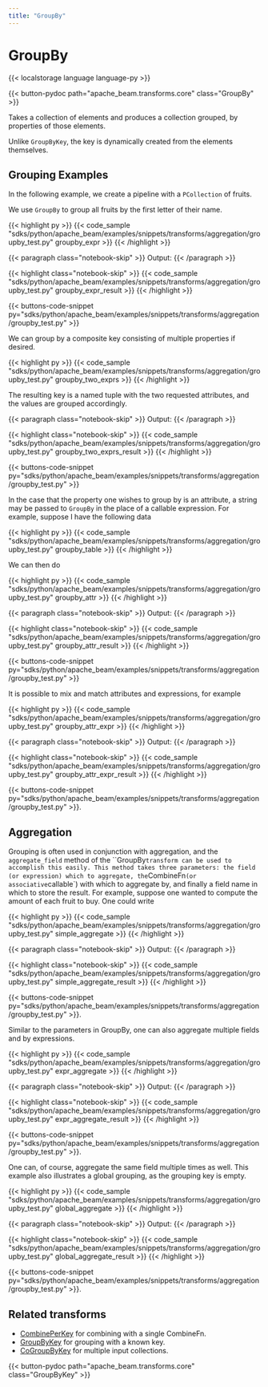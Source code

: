 ```yaml
---
title: "GroupBy"
---
```

<!--
Licensed under the Apache License, Version 2.0 (the "License");
you may not use this file except in compliance with the License.
You may obtain a copy of the License at

http://www.apache.org/licenses/LICENSE-2.0

Unless required by applicable law or agreed to in writing, software
distributed under the License is distributed on an "AS IS" BASIS,
WITHOUT WARRANTIES OR CONDITIONS OF ANY KIND, either express or implied.
See the License for the specific language governing permissions and
limitations under the License.
-->

# GroupBy

{{< localstorage language language-py >}}

{{< button-pydoc path="apache_beam.transforms.core" class="GroupBy" >}}

Takes a collection of elements and produces a collection grouped,
by properties of those elements.

Unlike `GroupByKey`, the key is dynamically created from the elements themselves.

## Grouping Examples

In the following example, we create a pipeline with a `PCollection` of fruits.

We use `GroupBy` to group all fruits by the first letter of their name.

{{< highlight py >}}
{{< code_sample "sdks/python/apache_beam/examples/snippets/transforms/aggregation/groupby_test.py" groupby_expr >}}
{{< /highlight >}}

{{< paragraph class="notebook-skip" >}}
Output:
{{< /paragraph >}}

{{< highlight class="notebook-skip" >}}
{{< code_sample "sdks/python/apache_beam/examples/snippets/transforms/aggregation/groupby_test.py" groupby_expr_result >}}
{{< /highlight >}}

{{< buttons-code-snippet
  py="sdks/python/apache_beam/examples/snippets/transforms/aggregation/groupby_test.py" >}}


We can group by a composite key consisting of multiple properties if desired.

{{< highlight py >}}
{{< code_sample "sdks/python/apache_beam/examples/snippets/transforms/aggregation/groupby_test.py" groupby_two_exprs >}}
{{< /highlight >}}

The resulting key is a named tuple with the two requested attributes, and the
values are grouped accordingly.

{{< paragraph class="notebook-skip" >}}
Output:
{{< /paragraph >}}

{{< highlight class="notebook-skip" >}}
{{< code_sample "sdks/python/apache_beam/examples/snippets/transforms/aggregation/groupby_test.py" groupby_two_exprs_result >}}
{{< /highlight >}}

{{< buttons-code-snippet
  py="sdks/python/apache_beam/examples/snippets/transforms/aggregation/groupby_test.py" >}}


In the case that the property one wishes to group by is an attribute, a string
may be passed to `GroupBy` in the place of a callable expression. For example,
suppose I have the following data

{{< highlight py >}}
{{< code_sample "sdks/python/apache_beam/examples/snippets/transforms/aggregation/groupby_test.py" groupby_table >}}
{{< /highlight >}}

We can then do

{{< highlight py >}}
{{< code_sample "sdks/python/apache_beam/examples/snippets/transforms/aggregation/groupby_test.py" groupby_attr >}}
{{< /highlight >}}

{{< paragraph class="notebook-skip" >}}
Output:
{{< /paragraph >}}

{{< highlight class="notebook-skip" >}}
{{< code_sample "sdks/python/apache_beam/examples/snippets/transforms/aggregation/groupby_test.py" groupby_attr_result >}}
{{< /highlight >}}

{{< buttons-code-snippet
  py="sdks/python/apache_beam/examples/snippets/transforms/aggregation/groupby_test.py" >}}

It is possible to mix and match attributes and expressions, for example

{{< highlight py >}}
{{< code_sample "sdks/python/apache_beam/examples/snippets/transforms/aggregation/groupby_test.py" groupby_attr_expr >}}
{{< /highlight >}}

{{< paragraph class="notebook-skip" >}}
Output:
{{< /paragraph >}}

{{< highlight class="notebook-skip" >}}
{{< code_sample "sdks/python/apache_beam/examples/snippets/transforms/aggregation/groupby_test.py" groupby_attr_expr_result >}}
{{< /highlight >}}

{{< buttons-code-snippet
  py="sdks/python/apache_beam/examples/snippets/transforms/aggregation/groupby_test.py" >}}.

## Aggregation

Grouping is often used in conjunction with aggregation, and the
`aggregate_field` method of the ``GroupBy` transform can be used to accomplish
this easily.
This method takes three parameters: the field (or expression) which to
aggregate, the `CombineFn` (or associative `callable`) with which to aggregate
by, and finally a field name in which to store the result.
For example, suppose one wanted to compute the amount of each fruit to buy.
One could write

{{< highlight py >}}
{{< code_sample "sdks/python/apache_beam/examples/snippets/transforms/aggregation/groupby_test.py" simple_aggregate >}}
{{< /highlight >}}

{{< paragraph class="notebook-skip" >}}
Output:
{{< /paragraph >}}

{{< highlight class="notebook-skip" >}}
{{< code_sample "sdks/python/apache_beam/examples/snippets/transforms/aggregation/groupby_test.py" simple_aggregate_result >}}
{{< /highlight >}}

{{< buttons-code-snippet
  py="sdks/python/apache_beam/examples/snippets/transforms/aggregation/groupby_test.py" >}}.

Similar to the parameters in GroupBy, one can also aggregate multiple fields
and by expressions.

{{< highlight py >}}
{{< code_sample "sdks/python/apache_beam/examples/snippets/transforms/aggregation/groupby_test.py" expr_aggregate >}}
{{< /highlight >}}

{{< paragraph class="notebook-skip" >}}
Output:
{{< /paragraph >}}

{{< highlight class="notebook-skip" >}}
{{< code_sample "sdks/python/apache_beam/examples/snippets/transforms/aggregation/groupby_test.py" expr_aggregate_result >}}
{{< /highlight >}}

{{< buttons-code-snippet
  py="sdks/python/apache_beam/examples/snippets/transforms/aggregation/groupby_test.py" >}}.

One can, of course, aggregate the same field multiple times as well.
This example also illustrates a global grouping, as the grouping key is empty.

{{< highlight py >}}
{{< code_sample "sdks/python/apache_beam/examples/snippets/transforms/aggregation/groupby_test.py" global_aggregate >}}
{{< /highlight >}}

{{< paragraph class="notebook-skip" >}}
Output:
{{< /paragraph >}}

{{< highlight class="notebook-skip" >}}
{{< code_sample "sdks/python/apache_beam/examples/snippets/transforms/aggregation/groupby_test.py" global_aggregate_result >}}
{{< /highlight >}}

{{< buttons-code-snippet
  py="sdks/python/apache_beam/examples/snippets/transforms/aggregation/groupby_test.py" >}}.


## Related transforms

* [CombinePerKey](/documentation/transforms/python/aggregation/combineperkey) for combining with a single CombineFn.
* [GroupByKey](/documentation/transforms/python/aggregation/groupbykey) for grouping with a known key.
* [CoGroupByKey](/documentation/transforms/python/aggregation/cogroupbykey) for multiple input collections.

{{< button-pydoc path="apache_beam.transforms.core" class="GroupByKey" >}}
